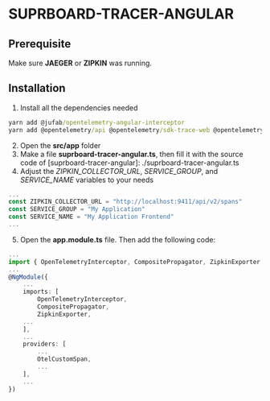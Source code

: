 # SUPRBOARD-TRACER-ANGULAR

## Prerequisite
Make sure **JAEGER** or **ZIPKIN** was running.

## Installation
1. Install all the dependencies needed
```cmd
yarn add @jufab/opentelemetry-angular-interceptor 
yarn add @opentelemetry/api @opentelemetry/sdk-trace-web @opentelemetry/sdk-trace-base @opentelemetry/core @opentelemetry/semantic-conventions @opentelemetry/resources @opentelemetry/exporter-trace-otlp-http @opentelemetry/exporter-zipkin @opentelemetry/propagator-b3 @opentelemetry/propagator-jaeger @opentelemetry/context-zone-peer-dep @opentelemetry/instrumentation @opentelemetry/propagator-aws-xray --save-dev
```
2. Open the **src/app** folder
3. Make a file **suprboard-tracer-angular.ts**, then fill it with the source code of [suprboard-tracer-angular]: ./suprboard-tracer-angular.ts
4. Adjust the *ZIPKIN_COLLECTOR_URL*, *SERVICE_GROUP*, and *SERVICE_NAME* variables to your needs
```ts
...
const ZIPKIN_COLLECTOR_URL = "http://localhost:9411/api/v2/spans"
const SERVICE_GROUP = "My Application"
const SERVICE_NAME = "My Application Frontend"
...
```
5. Open the **app.module.ts** file. Then add the following code:
```ts
...
import { OpenTelemetryInterceptor, CompositePropagator, ZipkinExporter, OtelCustomSpan } from './suprboard-tracer';
...
@NgModule({
    ...
    imports: [
        OpenTelemetryInterceptor,
        CompositePropagator,
        ZipkinExporter,
    ...
    ],
    ...
    providers: [
        ...
        OtelCustomSpan,
        ...
    ],
    ...
})
```
